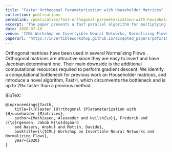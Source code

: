 ```yaml
---
title: "Faster Orthogonal Parameterization with Householder Matrices"
collection: publications
permalink: /publication/fast-orthogonal-parameterization-with-householder-matrices
excerpt: 'The paper presents a fast parallel algorithm for multiplying an orthogonal matrix, parameterized by a sequence of Householder matrices, with an input vector'
date: 2020-07-18
venue: 'ICML Workshop on Invertyible Neural Networks, Normalizing Flows, and Explicit Likelihood Models'
paperurl: 'https://invertibleworkshop.github.io/accepted_papers/pdfs/10.pdf'
---
```


Orthogonal matrices have been used in several Normalizing Flows .
 Orthogonal matrices are attractive since they are easy to invert and have Jacobian determinant one. 
Their main downside is the additional computational resources required to perform gradient descent. 
We identify a computational bottleneck for previous work on Householder matrices, and introduce a novel algorithm, FastH, which 
circumvents the bottleneck and is up to $29\times$ faster than a previous method. 

BibTeX:
```
@inproceedings{fasth,
    title={\{F}aster {O}rthogonal {P}arameterization with {H}ouseholder {M}atrices},
    author={Mathiasen, Alexander and Hvilsh{\o}j, Frederik and J{\o}rgensen, Jakob R{\o}dsgaard 
    and Nasery, Anshul and Mottin, Davide},
    booktitle={\{ICML} Workshop on Invertible Neural Networks and Normalizing Flows},
    year={2020}
}
```
